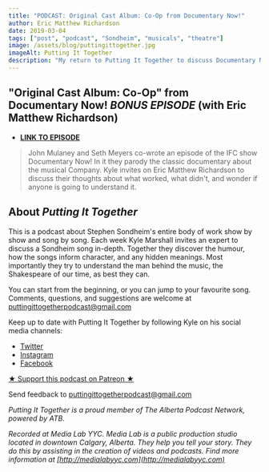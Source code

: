 ```yaml
---
title: "PODCAST: Original Cast Album: Co-Op from Documentary Now!"
author: Eric Matthew Richardson
date: 2019-03-04
tags: ["post", "podcast", "Sondheim", "musicals", "theatre"]
image: /assets/blog/puttingittogether.jpg
imageAlt: Putting It Together
description: "My return to Putting It Together to discuss Documentary Now!'s parody of a classic Sondheim doc."
---
```


## "Original Cast Album: Co-Op" from Documentary Now! *BONUS EPISODE* (with Eric Matthew Richardson)


- **[LINK TO EPISODE](https://puttingittogether.transistor.fm/s2/11)**

>John Mulaney and Seth Meyers co-wrote an episode of the IFC show Documentary Now! In it they parody the classic documentary about the musical Company. Kyle invites on Eric Matthew Richardson to discuss their thoughts about what worked, what didn't, and wonder if anyone is going to understand it.

## About *Putting It Together*

This is a podcast about Stephen Sondheim's entire body of work show by show and song by song. Each week Kyle Marshall invites an expert to discuss a Sondheim song in-depth. Together they discover the humour, how the songs inform character, and any hidden meanings. Most importantly they try to understand the man behind the music, the Shakespeare of our time, as best they can.

You can start from the beginning, or you can jump to your favourite song. Comments, questions, and suggestions are welcome at puttingittogetherpodcast@gmail.com

Keep up to date with Putting It Together by following Kyle on his social media channels:

* [Twitter](https://twitter.com/thekylemarshall)
* [Instagram](https://www.instagram.com/thekylemarshall/)
* [Facebook](https://www.facebook.com/thekylemarshall/)

[★ Support this podcast on Patreon ★](https://www.patreon.com/puttingittogetherpodcast)

Send feedback to puttingittogetherpodcast@gmail.com

*Putting It Together is a proud member of The Alberta Podcast Network, powered by ATB.*

*Recorded at Media Lab YYC. Media Lab is a public production studio located in downtown Calgary, Alberta. They help you tell your story. They do this by assisting in the creation of videos and podcasts. Find more information at [http://medialabyyc.com](http://medialabyyc.com)*
